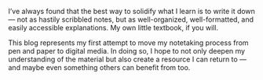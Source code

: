 
I’ve always found that the best way to solidify what I learn is to write it down — not as hastily scribbled notes, but as well-organized, well-formatted, and easily accessible explanations. My own little textbook, if you will.

This blog represents my first attempt to move my notetaking process from pen and paper to digital media. In doing so, I hope to not only deepen my understanding of the material but also create a resource I can return to — and maybe even something others can benefit from too.